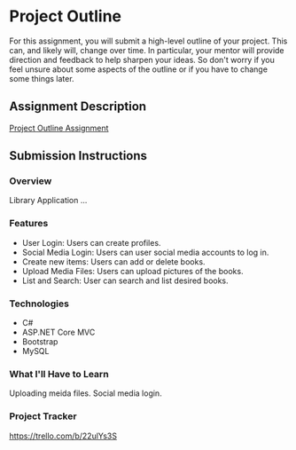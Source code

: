 # Project Outline
For this assignment, you will submit a high-level outline of your project. This can, and likely will, change over time. In particular, your mentor will provide direction and feedback to help sharpen your ideas. So don't worry if you feel unsure about some aspects of the outline or if you have to change some things later.

## Assignment Description
[Project Outline Assignment](https://education.launchcode.org/liftoff/modules/assignments/project-outline)

## Submission Instructions

### Overview
Library Application
...
### Features
* User Login: Users can create profiles.
* Social Media Login: Users can user social media accounts to log in. 
* Create new items: Users can add or delete books.
* Upload Media Files: Users can upload pictures of the books.
* List and Search: User can search and list desired books.
### Technologies
* C# 
* ASP.NET Core MVC 
* Bootstrap 
* MySQL
### What I'll Have to Learn
Uploading meida files.
Social media login.
### Project Tracker
https://trello.com/b/22ulYs3S
